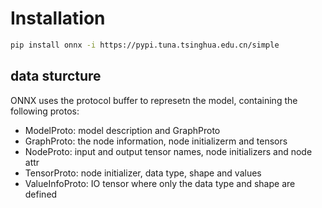 # Installation
```bash
pip install onnx -i https://pypi.tuna.tsinghua.edu.cn/simple
```

## data sturcture

ONNX uses the protocol buffer to represetn the model, containing the following protos:
- ModelProto: model description and GraphProto
- GraphProto: the node information, node initializerm and tensors
- NodeProto: input and output tensor names, node initializers and node attr
- TensorProto: node initializer, data type, shape and values
- ValueInfoProto: IO tensor where only the data type and shape are defined

